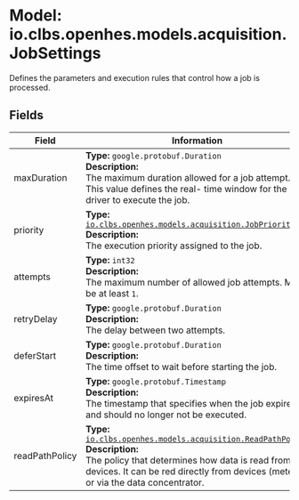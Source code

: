# Model: io.clbs.openhes.models.acquisition.JobSettings

Defines the parameters and execution rules that control how a job is processed.

## Fields

| Field | Information |
| --- | --- |
| maxDuration | <b>Type:</b> `google.protobuf.Duration`<br><b>Description:</b><br>The maximum duration allowed for a job attempt. This value defines the real- time window for the driver to execute the job. |
| priority | <b>Type:</b> [`io.clbs.openhes.models.acquisition.JobPriority`](enum-io-clbs-openhes-models-acquisition-jobpriority.md)<br><b>Description:</b><br>The execution priority assigned to the job. |
| attempts | <b>Type:</b> `int32`<br><b>Description:</b><br>The maximum number of allowed job attempts. Must be at least `1`. |
| retryDelay | <b>Type:</b> `google.protobuf.Duration`<br><b>Description:</b><br>The delay between two attempts. |
| deferStart | <b>Type:</b> `google.protobuf.Duration`<br><b>Description:</b><br>The time offset to wait before starting the job. |
| expiresAt | <b>Type:</b> `google.protobuf.Timestamp`<br><b>Description:</b><br>The timestamp that specifies when the job expires and should no longer not be executed. |
| readPathPolicy | <b>Type:</b> [`io.clbs.openhes.models.acquisition.ReadPathPolicy`](enum-io-clbs-openhes-models-acquisition-readpathpolicy.md)<br><b>Description:</b><br>The policy that determines how data is read from devices.  It can be red directly from devices (meters) or via the data concentrator. |

